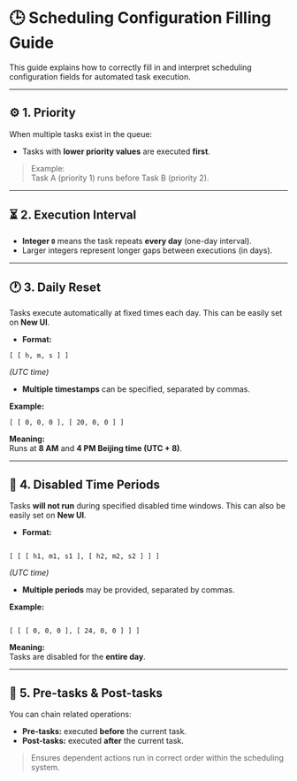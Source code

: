 # 🕒 Scheduling Configuration Filling Guide

This guide explains how to correctly fill in and interpret scheduling configuration fields for automated task execution.

---

## ⚙️ 1. Priority

When multiple tasks exist in the queue:

- Tasks with **lower priority values** are executed **first**.

> Example:  
> Task A (priority 1) runs before Task B (priority 2).

---

## ⏳ 2. Execution Interval

- **Integer `0`** means the task repeats **every day** (one-day interval).  
- Larger integers represent longer gaps between executions (in days).

---

## 🕐 3. Daily Reset

Tasks execute automatically at fixed times each day. This can be easily set on **New UI**.

- **Format:**  

```
[ [ h, m, s ] ]
```

*(UTC time)*

- **Multiple timestamps** can be specified, separated by commas.

**Example:**

```
[ [ 0, 0, 0 ], [ 20, 0, 0 ] ]
```

**Meaning:**  
Runs at **8 AM** and **4 PM Beijing time (UTC + 8)**.

---

## 🚫 4. Disabled Time Periods

Tasks **will not run** during specified disabled time windows. This can also be easily set on **New UI**.

- **Format:**  
```

[ [ [ h1, m1, s1 ], [ h2, m2, s2 ] ] ]

```
*(UTC time)*

- **Multiple periods** may be provided, separated by commas.

**Example:**
```

[ [ [ 0, 0, 0 ], [ 24, 0, 0 ] ] ]

```

**Meaning:**  
Tasks are disabled for the **entire day**.

---

## 🔁 5. Pre-tasks & Post-tasks

You can chain related operations:

- **Pre-tasks:** executed **before** the current task.  
- **Post-tasks:** executed **after** the current task.

> Ensures dependent actions run in correct order within the scheduling system.
